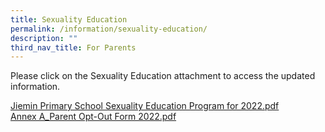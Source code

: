 ```yaml
---
title: Sexuality Education
permalink: /information/sexuality-education/
description: ""
third_nav_title: For Parents
---
```


Please click on the Sexuality Education attachment to access the updated information.

[Jiemin Primary School Sexuality Education Program for 2022.pdf ](/files/Jiemin%20Primary%20School%20Sexuality%20Education%20Program%20for%202022.pdf)    
[Annex A_Parent Opt-Out Form 2022.pdf](/files/Annex%20A_Parent%20Opt-Out%20Form%202022.pdf)